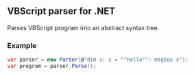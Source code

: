 ## VBScript parser for .NET

Parses VBScript program into an abstract syntax tree.

### Example

```csharp
var parser = new Parser(@"dim s: s = ""hello"": msgbox s");
var program = parser.Parse();
```
